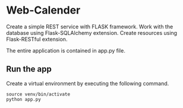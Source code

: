 # Web-Calender
Create a simple REST service with FLASK framework. Work with the database using Flask-SQLAlchemy extension. 
Create resources using Flask-RESTful extension.

The entire application is contained in app.py file.

## Run the app

Create a virtual environment by executing the following command.
```
source venv/bin/activate
python app.py
```


